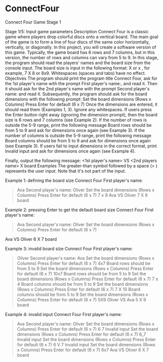 # ConnectFour
Connect Four Game Stage 1

Stage 1/5: Input game parameters
Description
Connect Four is a classic game where players drop colorful discs onto a vertical board. The main goal of the game is to form a line of four discs of the same color horizontally, vertically, or diagonally.
In this project, you will create a software version of this game. Typically, the game board has 6 rows and 7 columns, but in this version, the number of rows and columns can vary from 5 to 9.
In this stage, the program should read the players' names and the board size from the console input.
The board size is input in the following format: <Rows> X <Columns> or <Rows> x <Columns>, for example, 7 X 8 or 8x9. Whitespaces (spaces and tabs) have no effect.
Objectives
The program should print the program title Connect Four, ask for the 1st player's name with the prompt First player's name:, and read it. Then it should ask for the 2nd player's name with the prompt Second player's name: and read it.
Subsequently, the program should ask for the board dimensions with the following prompt:
Set the board dimensions (Rows x Columns)
Press Enter for default (6 x 7)
Once the dimensions are entered, it should read them (Examples 1, 3). Ignore any whitespaces. If users press the Enter button right away (ignoring the dimension prompt), then the board size is 6 rows and 7 columns (see Example 2).
If the number of rows is outside the 5-9 range, print the following message Board rows should be from 5 to 9 and ask for dimensions once again (see Example 3).
If the number of columns is outside the 5-9 range, print the following message Board columns should be from 5 to 9 and ask for dimensions once again (see Example 3).
If users fail to input dimensions in the correct format, print Invalid input and ask for dimensions once again (see Example 4).


Finally, output the following message:
<1st player's name> VS <2nd players name>
<Rows> X <Columns> board
Examples
The greater-than symbol followed by a space (> ) represents the user input. Note that it's not part of the input.

Example 1: defining the board size
Connect Four
First player's name:
> Ava
Second player's name:
> Oliver
Set the board dimensions (Rows x Columns)
Press Enter for default (6 x 7)
> 7 x 9
Ava VS Oliver
7 X 9 board

Example 2: pressing Enter to get the default board size
Connect Four
First player's name:
> Ava
Second player's name:
> Oliver
Set the board dimensions (Rows x Columns)
Press Enter for default (6 x 7)
>
Ava VS Oliver
6 X 7 board

Example 3: invalid board size
Connect Four
First player's name:
> Oliver
Second player's name:
> Ava
Set the board dimensions (Rows x Columns)
Press Enter for default (6 x 7)
> 4x7
Board rows should be from 5 to 9
Set the board dimensions (Rows x Columns)
Press Enter for default (6 x 7)
> 10x7
Board rows should be from 5 to 9
Set the board dimensions (Rows x Columns)
Press Enter for default (6 x 7)
> 7 x 4
Board columns should be from 5 to 9
Set the board dimensions (Rows x Columns)
Press Enter for default (6 x 7)
> 7 X 10
Board columns should be from 5 to 9
Set the board dimensions (Rows x Columns)
Press Enter for default (6 x 7)
> 5X9
Oliver VS Ava
5 X 9 board

Example 4: invalid input
Connect Four
First player's name:
> Ava
Second player's name:
> Oliver
Set the board dimensions (Rows x Columns)
Press Enter for default (6 x 7)
> 6 7
Invalid input
Set the board dimensions (Rows x Columns)
Press Enter for default (6 x 7)
> 6_7
Invalid input
Set the board dimensions (Rows x Columns)
Press Enter for default (6 x 7)
> 6 V 7
Invalid input
Set the board dimensions (Rows x Columns)
Press Enter for default (6 x 7)
> 6x7
Ava VS Oliver
6 X 7 board
